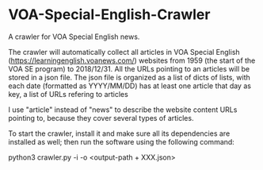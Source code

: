 # VOA-Special-English-Crawler
A crawler for VOA Special English news.

The crawler will automatically collect all articles in VOA Special English (https://learningenglish.voanews.com/) websites from 1959 (the start of the VOA SE program) to 2018/12/31. All the URLs pointing to an articles will be stored in a json file.
The json file is organized as a list of dicts of lists, with each date (formatted as YYYY/MM/DD) has at least one article that day as key, a list of URLs refering to articles 

I use "article" instead of "news" to describe the website content URLs pointing to, because they cover several types of articles. 

To start the crawler, install it and make sure all its dependencies are installed as well; then run the software using the following command:

python3 crawler.py -i -o <output-path + XXX.json>
